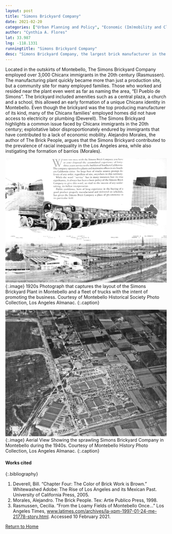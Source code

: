 ```yaml
---
layout: post
title: "Simons Brickyard Company"
date: 2021-02-20
categories: ["Urban Planning and Policy", "Economic (Im)mobility and Class", "Social Identity and Diversity"]
author: "Cynthia A. Flores"
lat: 33.987
lng: -118.1331
runningtitle: "Simons Brickyard Company"
desc: "Simons Brickyard Company, the largest brick manufacturer in the world became one of the largest sites of Latinx employment in Montebello during the 20th century."
---
```

Located in the outskirts of Montebello, The Simons Brickyard Company employed over 3,000 Chicanx immigrants in the 20th century (Rasmussen). The manufacturing plant quickly became more than just a production site, but a community site for many employed families. Those who worked and resided near the plant even went as far as naming the area, “El Pueblo de Simons”. The brickyard included amenities such as a central plaza, a church and a school, this allowed an early formation of a unique Chicanx identity in Montebello. Even though the brickyard was the top producing manufacturer of its kind, many of the Chicanx families' employed homes did not have access to electricity or plumbing (Deverell). The Simons Brickyard highlights a common issue faced by Chicanx immigrants in the 20th century; exploitative labor disproportionately endured by immigrants that have contributed to a lack of economic mobility. Alejandro Morales, the author of The Brick People, argues that the Simons Brickyard contributed to the prevalence of racial inequality in the Los Angeles area, while also instigating the formation of barrios (Morales). 

![Promotional Brochure of Simons Brickyard Company](images/SimonsBrickyard_Pin1_Image1.jpg)
   {:.image}
1920s Photograph that captures the layout of the Simons Brickyard Plant in Montebello and a fleet of trucks with the intent of promoting the business. Courtesy of Montebello Historical Society Photo Collection, Los Angeles Almanac. 
   {:.caption} 
   
![Aerial view of Simons Brickyard Plant](images/SimonsBrickyard_Pin1_Image2.jpg)
   {:.image}
Aerial View Showing the sprawling Simons Brickyard Company in Montebello during the 1940s. Courtesy of Montebello History Photo Collection, Los Angeles Almanac.
   {:.caption} 

#### Works cited

{:.bibliography}
1. Deverell, Bill. “Chapter Four: The Color of Brick Work is Brown.” Whitewashed Adobe: The Rise of Los Angeles and its Mexican Past. University of California Press, 2005. 
2. Morales, Alejandro. The Brick People. Tex: Artie Publico Press, 1998.
3. Rasmussen, Cecilia. ”From the Loamy Fields of Montebello Once…” Los Angeles Times,  www.latimes.com/archives/la-xpm-1997-01-24-me-21778-story.html.  Accessed 10 February  2021.

[Return to Home](https://uclachicanxstudies.github.io/BarrioSuburbanisms/)
